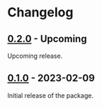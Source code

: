 Changelog
=========

[0.2.0](../../releases/tag/v0.2.0) - Upcoming
---------------------------------------------

Upcoming release.

[0.1.0](../../releases/tag/v0.1.0) - 2023-02-09
-----------------------------------------------

Initial release of the package.
